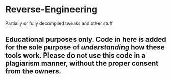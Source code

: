 # Reverse-Engineering
Partially or fully decompiled tweaks and other stuff

## **Educational purposes only.** Code in here is added for the sole purpose of *understanding* how these tools work. Please do not use this code in a plagiarism manner, without the proper consent from the owners.
